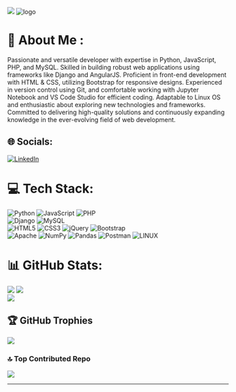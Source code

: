 [![](https://visitcount.itsvg.in/api?id=Anshualawa&icon=0&color=0)](https://visitcount.itsvg.in)
![logo](https://www.bu.edu/hic/files/2021/04/ai-top-banner.jpeg)
# 💫 About Me :
Passionate and versatile developer with expertise in Python, JavaScript, PHP, and MySQL. Skilled in building robust web applications using frameworks like Django and AngularJS. Proficient in front-end development with HTML & CSS, utilizing Bootstrap for responsive designs. Experienced in version control using Git, and comfortable working with Jupyter Notebook and VS Code Studio for efficient coding. Adaptable to Linux OS and enthusiastic about exploring new technologies and frameworks. Committed to delivering high-quality solutions and continuously expanding knowledge in the ever-evolving field of web development.


## 🌐 Socials:
[![LinkedIn](https://img.shields.io/badge/LinkedIn-%230077B5.svg?logo=linkedin&logoColor=white)](https://linkedin.com/in/pappu-alawa) 

# 💻 Tech Stack:
![Python](https://img.shields.io/badge/python-3670A0?style=for-the-badge&logo=python&logoColor=ffdd54)
![JavaScript](https://img.shields.io/badge/javascript-%23323330.svg?style=for-the-badge&logo=javascript&logoColor=%23F7DF1E) 
![PHP](https://img.shields.io/badge/php-%23777BB4.svg?style=for-the-badge&logo=php&logoColor=white) <br> 
![Django](https://img.shields.io/badge/django-%23092E20.svg?style=for-the-badge&logo=django&logoColor=white)
![MySQL](https://img.shields.io/badge/mysql-%2300f.svg?style=for-the-badge&logo=mysql&logoColor=white) <br>
![HTML5](https://img.shields.io/badge/html5-%23E34F26.svg?style=for-the-badge&logo=html5&logoColor=white)
![CSS3](https://img.shields.io/badge/css3-%231572B6.svg?style=for-the-badge&logo=css3&logoColor=white)
![jQuery](https://img.shields.io/badge/jquery-%230769AD.svg?style=for-the-badge&logo=jquery&logoColor=white)
![Bootstrap](https://img.shields.io/badge/bootstrap-%23563D7C.svg?style=for-the-badge&logo=bootstrap&logoColor=white) <br>
![Apache](https://img.shields.io/badge/apache-%23D42029.svg?style=for-the-badge&logo=apache&logoColor=white) 
![NumPy](https://img.shields.io/badge/numpy-%23013243.svg?style=for-the-badge&logo=numpy&logoColor=white) 
![Pandas](https://img.shields.io/badge/pandas-%23150458.svg?style=for-the-badge&logo=pandas&logoColor=white)
![Postman](https://img.shields.io/badge/Postman-FF6C37?style=for-the-badge&logo=postman&logoColor=white)
![LINUX](https://img.shields.io/badge/Linux-FCC624?style=for-the-badge&logo=linux&logoColor=black)

# 📊 GitHub Stats:
![](https://github-readme-stats.vercel.app/api?username=Anshualawa&theme=dark&hide_border=false&include_all_commits=false&count_private=false)
![](https://github-readme-streak-stats.herokuapp.com/?user=Anshualawa&theme=dark&hide_border=false)<br/>
![](https://github-readme-stats.vercel.app/api/top-langs/?username=Anshualawa&theme=dark&hide_border=false&include_all_commits=false&count_private=false&layout=compact)

## 🏆 GitHub Trophies
![](https://github-profile-trophy.vercel.app/?username=Anshualawa&theme=tokyonight&no-frame=false&no-bg=false&margin-w=4)

### 🔝 Top Contributed Repo
![](https://github-contributor-stats.vercel.app/api?username=Anshualawa&limit=5&theme=dark&combine_all_yearly_contributions=true)

<!-- ### 😂 Random Dev Meme -->
<!-- <img src="[https://rm.up.railway.app/](https://tenor.com/brXT6.gif)" width="512px"/> -->

---
